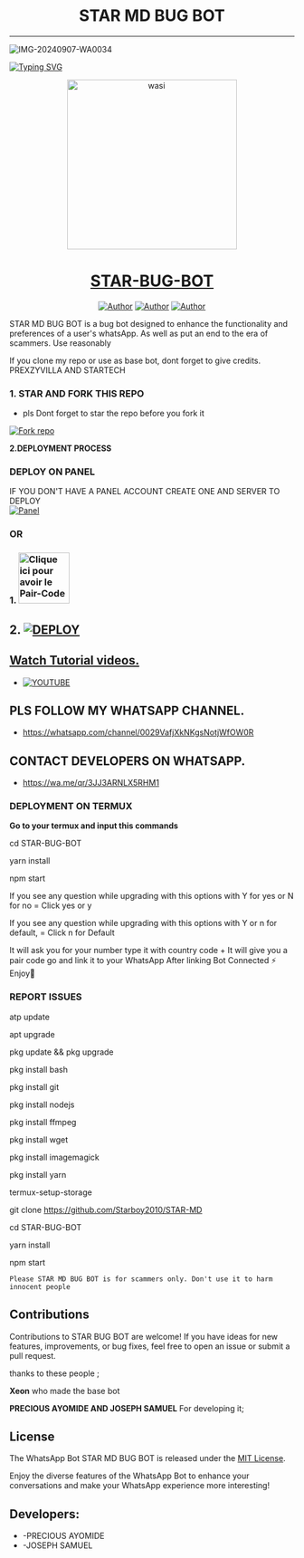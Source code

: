 <h1 align="center"> STAR MD  BUG BOT </h1>
<p align="center">  


***
  ![IMG-20240907-WA0034](https://github.com/user-attachments/assets/23a1c7c0-5f90-423e-b7a6-7eaf697808fd)

<a href="https://git.io/typing-svg"><img src="https://readme-typing-svg.demolab.com?font=Black+Ops+One&size=50&pause=1000&color=1BAFBAFF&center=true&width=910&height=100&lines=THANKS FOR CHOOSING ;STAR MD -BUG-BOT;WHATSAPP+BUG+BOT;CREATED+BY+JOSEPH+SAMUEL;RELEASED+05.08.24" alt="Typing SVG" /></a>
  </p>

  <p align="center">  
  <a href="https://whatsapp.com/channel/0029VafjXkNKgsNotjWfOW0R">
    <img alt="wasi" height="300" src="https://telegra.ph/file/3a21bf26bedef7966fd74.jpg">
    <h1 align="center">STAR-BUG-BOT</h1>
  </a>
</p>
<p align="center">
<a href="https://github.com/STARTECH"><img title="Author" src="https://img.shields.io/badge/STARTECH-black?style=for-the-badge&logo=Github"></a> <a href="https://whatsapp.com/channel/0029VafjXkNKgsNotjWfOW0R"><img title="Author" src="https://img.shields.io/badge/CHANNEL-black?style=for-the-badge&logo=whatsapp"></a> <a href="https://wa.me/+2349017800032"><img title="Author" src="https://img.shields.io/badge/CHAT US-black?style=for-the-badge&logo=whatsapp"></a>

   
   

STAR MD BUG BOT is a bug bot designed to enhance the functionality and preferences of a user's whatsApp. As well as put an end to the era of scammers. Use reasonably

If you clone my repo or use as base bot, dont forget to give credits. PREXZYVILLA AND STARTECH
### 1. STAR AND FORK THIS REPO
* pls Dont forget to star the repo before you fork it 

<a href='https://github.com/Starboy2010/STAR-MD/fork' target="_blank"><img alt='Fork repo' src='https://img.shields.io/badge/Fork This Repo-black?style=for-the-badge&logo=git&logoColor=white'/></a>
   


 **2.DEPLOYMENT PROCESS**
### DEPLOY ON PANEL
IF YOU DON'T HAVE A PANEL ACCOUNT CREATE ONE AND SERVER TO DEPLOY 
    <br>
    <a href='https://bot-hosting.net/?aff=1264676029318955030' target="_blank"><img alt='Panel' src='https://img.shields.io/badge/-Deploy-red?style=for-the-badge&logo=panel&logoColor=white'/></a>

### OR
### 1. <a href="https://prexzyvillasession.onrender.com/"><img src="https://img.shields.io/badge/PAIR_CODE-green" alt="Clique ici pour avoir le Pair-Code" width="90"></a>

## 2. <a href='https://dashboard.render.com/web/new' target="_blank"><img alt='DEPLOY' src='https://img.shields.io/badge/-Deploy on render-black?style=for-the-badge&logo=render&logoColor=white'/>
## Watch Tutorial videos.
* [![YOUTUBE](https://img.shields.io/badge/HOW_TO_DEPLOY-red?style=for-the-badge&logo=youtube&logoColor=white)](https://youtube.com/@techlord2010?si=wAKIkkMdXp04lhD4)

## PLS FOLLOW MY WHATSAPP CHANNEL.
* https://whatsapp.com/channel/0029VafjXkNKgsNotjWfOW0R

## CONTACT DEVELOPERS ON WHATSAPP.
* https://wa.me/qr/3JJ3ARNLX5RHM1


### DEPLOYMENT ON TERMUX

**Go to your termux and input this commands**





cd STAR-BUG-BOT

yarn install
   
npm start


If you see any question while upgrading with this options with Y for yes or N for no = Click yes or y

If you see any question while upgrading with this options with Y or n for default, = Click n for Default



 It will ask you for your number type it with country code +
 It will give you a pair code go and link it to your WhatsApp 
 After linking
 Bot Connected ⚡
 Enjoy🤖

### REPORT ISSUES

atp update
   

apt upgrade

pkg update && pkg upgrade

pkg install bash

 pkg install git

 pkg install nodejs

pkg install ffmpeg

pkg install wget

pkg install imagemagick

 pkg install yarn

termux-setup-storage

git clone https://github.com/Starboy2010/STAR-MD

 cd STAR-BUG-BOT
 
 yarn install
 
 npm start

`Please STAR MD BUG BOT is for scammers only. Don't use it to harm innocent people`


## Contributions

Contributions to STAR BUG BOT are welcome! If you have ideas for new features, improvements, or bug fixes, feel free to open an issue or submit a pull request. <br>

   thanks to these people ;

   **Xeon** who made the base bot

   **PRECIOUS AYOMIDE AND JOSEPH SAMUEL** For developing it; <br>


## License

The WhatsApp Bot STAR MD BUG BOT is released under the [MIT License](https://opensource.org/licenses/MIT).

Enjoy the diverse features of the WhatsApp Bot to enhance your conversations and make your WhatsApp experience more interesting!

## Developers:

* -PRECIOUS AYOMIDE
* -JOSEPH SAMUEL
